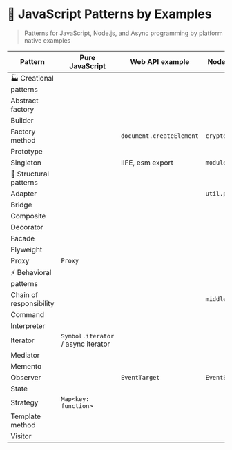 # 🧩 JavaScript Patterns by Examples

> Patterns for JavaScript, Node.js, and Async programming by platform native examples

| Pattern                  | Pure JavaScript      | Web API example         | Node.js example    | Domain example    |
| ------------------------ | -------------------- | ----------------------- | ------------------ | ----------------- |
| 🏭 Creational patterns   | | | | |
| Abstract factory         | | | | |
| Builder                  | | | | |
| Factory method           | | `document.createElement`  | `crypto.createHash` | |
| Prototype                | | | | |
| Singleton                | | IIFE, esm export | `module.exports` | |
| 🤝 Structural patterns   | | | | |
| Adapter                  | | | `util.promisify` | |
| Bridge                   | | | | |
| Composite                | | | | |
| Decorator                | | | | |
| Facade                   | | | | |
| Flyweight                | | | | |
| Proxy                    | `Proxy` | | | |
| ⚡ Behavioral patterns   | | | | |
| Chain of responsibility  | | | `middleware` | |
| Command                  | | | | |
| Interpreter              | | | | |
| Iterator                 | `Symbol.iterator` / async iterator | | | |
| Mediator                 | | | | |
| Memento                  | | | | |
| Observer                 |  | `EventTarget` | `EventEmitter` | |
| State                    | | | | |
| Strategy                 | `Map<key: function>` | | | |
| Template method          | | | | |
| Visitor                  | | | | |
